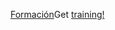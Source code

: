 <span data-ttu-id="2ebea-101">[Formación](https://docs.microsoft.com/en-us/dynamics365/get-started/training/)</span><span class="sxs-lookup"><span data-stu-id="2ebea-101">Get [training!](https://docs.microsoft.com/en-us/dynamics365/get-started/training/)</span></span>

